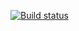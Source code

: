 [![Build status](https://ci.appveyor.com/api/projects/status/ea2i5dbutt4nh2wx/branch/master?svg=true)](https://ci.appveyor.com/project/tatsuya/symmetric-key-algorithms/branch/master)
